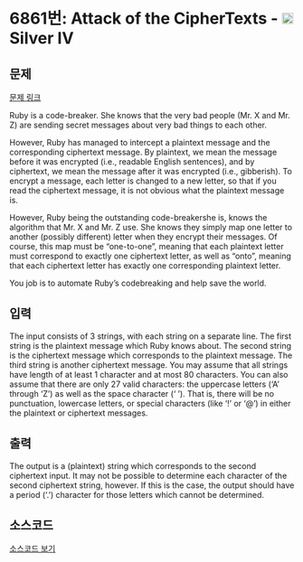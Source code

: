 # 6861번: Attack of the CipherTexts - <img src="https://static.solved.ac/tier_small/7.svg" style="height:20px" /> Silver IV

<!-- performance -->

<!-- 문제 제출 후 깃허브에 푸시를 했을 때 제출한 코드의 성능이 입력될 공간입니다.-->

<!-- end -->

## 문제

[문제 링크](https://boj.kr/6861)


<p>Ruby is a code-breaker. She knows that the very bad people (Mr. X and Mr. Z) are sending secret messages about very bad things to each other.</p>

<p>However, Ruby has managed to intercept a plaintext message and the corresponding ciphertext message. By plaintext, we mean the message before it was encrypted (i.e., readable English sentences), and by ciphertext, we mean the message after it was encrypted (i.e., gibberish). To encrypt a message, each letter is changed to a new letter, so that if you read the ciphertext message, it is not obvious what the plaintext message is.</p>

<p>However, Ruby being the outstanding code-breakershe is, knows the algorithm that Mr. X and Mr. Z use. She knows they simply map one letter to another (possibly different) letter when they encrypt their messages. Of course, this map must be “one-to-one”, meaning that each plaintext letter must correspond to exactly one ciphertext letter, as well as “onto”, meaning that each ciphertext letter has exactly one corresponding plaintext letter.</p>

<p>You job is to automate Ruby’s codebreaking and help save the world.</p>



## 입력


<p>The input consists of 3 strings, with each string on a separate line. The first string is the plaintext message which Ruby knows about. The second string is the ciphertext message which corresponds to the plaintext message. The third string is another ciphertext message. You may assume that all strings have length of at least 1 character and at most 80 characters. You can also assume that there are only 27 valid characters: the uppercase letters (‘A’ through ‘Z’) as well as the space character (‘ ’). That is, there will be no punctuation, lowercase letters, or special characters (like ‘!’ or ‘@’) in either the plaintext or ciphertext messages.</p>



## 출력


<p>The output is a (plaintext) string which corresponds to the second ciphertext input. It may not be possible to determine each character of the second ciphertext string, however. If this is the case, the output should have a period (‘.’) character for those letters which cannot be determined.</p>



## 소스코드

[소스코드 보기](Attack%20of%20the%20CipherTexts.cpp)